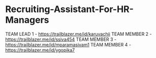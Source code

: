 # Recruiting-Assistant-For-HR-Managers
TEAM LEAD 1 - https://trailblazer.me/id/karuvachii
TEAM MEMBER 2 -https://trailblazer.me/id/ssiva454
TEAM MEMBER 3 -https://trailblazer.me/id/mparamasivam1
TEAM MEMBER 4 -https://trailblazer.me/id/ygopika7
